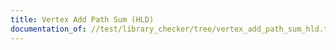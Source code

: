 ```yaml
---
title: Vertex Add Path Sum (HLD)
documentation_of: //test/library_checker/tree/vertex_add_path_sum_hld.test.py
---
```

